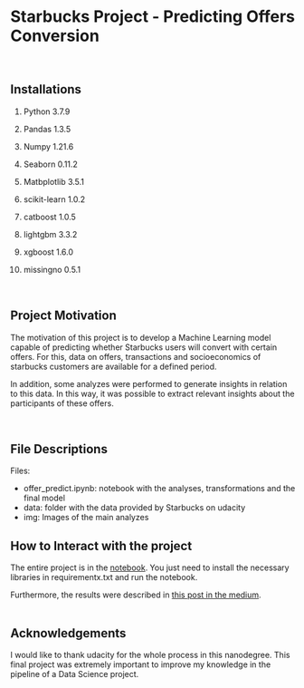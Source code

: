 # Starbucks Project - Predicting Offers Conversion
<br/>

## Installations

1. Python 3.7.9

2. Pandas 1.3.5

3. Numpy 1.21.6

4. Seaborn 0.11.2

5. Matbplotlib 3.5.1   

6. scikit-learn 1.0.2

7. catboost 1.0.5

8. lightgbm 3.3.2

9. xgboost 1.6.0

10. missingno 0.5.1
   
   <br/>

## Project Motivation

The motivation of this project is to develop a Machine Learning model capable of predicting whether Starbucks users will convert with certain offers. For this, data on offers, transactions and socioeconomics of starbucks customers are available for a defined period.   

In addition, some analyzes were performed to generate insights in relation to this data. In this way, it was possible to extract relevant insights about the participants of these offers.  
   
   <br/>

## File Descriptions

Files:
* offer_predict.ipynb: notebook with the analyses, transformations and the final model
* data: folder with the data provided by Starbucks on udacity
* img: Images of the main analyzes

## How to Interact with the project

The entire project is in the [notebook](https://github.com/tadeucbm/Starbucks-Capstone/blob/main/offer_predict.ipynb). You just need to install the necessary libraries in requirementx.txt and run the notebook.   

Furthermore, the results were described in [this post in the medium](https://medium.com/@tadeucbmad/starbucks-study-case-how-to-predict-whether-your-customers-will-use-your-offers-9d97f7fcd1b1).   
<br/>

## Acknowledgements

I would like to thank udacity for the whole process in this nanodegree. This final project was extremely important to improve my knowledge in the pipeline of a Data Science project.
